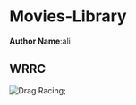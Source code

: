 # Movies-Library

**Author Name**:ali 

## WRRC
![Drag Racing](/mnt/c/Users/ali-w/asac/Movies-Library/images/20220130_174825.jpg);
